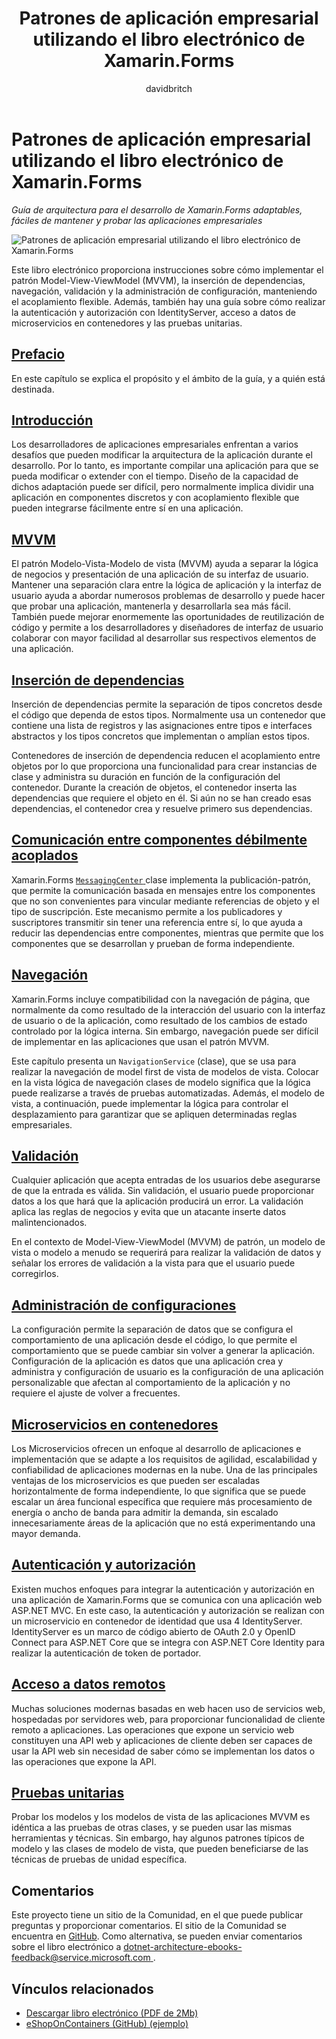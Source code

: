 ﻿---
title: Patrones de aplicación empresarial utilizando el libro electrónico de Xamarin.Forms
description: 'Este libro electrónico proporciona una guía de arquitectura para el desarrollo de Xamarin.Forms adaptables, fáciles de mantener y probar las aplicaciones empresariales.'
ms.prod: xamarin
ms.assetid: 28cfed6c-6175-4223-a8cc-798d40bf0832
ms.technology: xamarin-forms
author: davidbritch
ms.author: dabritch
ms.date: 08/07/2017
---

# <a name="enterprise-application-patterns-using-xamarinforms-ebook"></a>Patrones de aplicación empresarial utilizando el libro electrónico de Xamarin.Forms

_Guía de arquitectura para el desarrollo de Xamarin.Forms adaptables, fáciles de mantener y probar las aplicaciones empresariales_

![](images/cover-sml.png "Patrones de aplicación empresarial utilizando el libro electrónico de Xamarin.Forms")

Este libro electrónico proporciona instrucciones sobre cómo implementar el patrón Model-View-ViewModel (MVVM), la inserción de dependencias, navegación, validación y la administración de configuración, manteniendo el acoplamiento flexible. Además, también hay una guía sobre cómo realizar la autenticación y autorización con IdentityServer, acceso a datos de microservicios en contenedores y las pruebas unitarias.

## <a name="prefaceprefacemd"></a>[Prefacio](preface.md)

En este capítulo se explica el propósito y el ámbito de la guía, y a quién está destinada.

## <a name="introductionintroductionmd"></a>[Introducción](introduction.md)

Los desarrolladores de aplicaciones empresariales enfrentan a varios desafíos que pueden modificar la arquitectura de la aplicación durante el desarrollo. Por lo tanto, es importante compilar una aplicación para que se pueda modificar o extender con el tiempo. Diseño de la capacidad de dichos adaptación puede ser difícil, pero normalmente implica dividir una aplicación en componentes discretos y con acoplamiento flexible que pueden integrarse fácilmente entre sí en una aplicación.

## <a name="mvvmmvvmmd"></a>[MVVM](mvvm.md)

El patrón Modelo-Vista-Modelo de vista (MVVM) ayuda a separar la lógica de negocios y presentación de una aplicación de su interfaz de usuario. Mantener una separación clara entre la lógica de aplicación y la interfaz de usuario ayuda a abordar numerosos problemas de desarrollo y puede hacer que probar una aplicación, mantenerla y desarrollarla sea más fácil. También puede mejorar enormemente las oportunidades de reutilización de código y permite a los desarrolladores y diseñadores de interfaz de usuario colaborar con mayor facilidad al desarrollar sus respectivos elementos de una aplicación.

## <a name="dependency-injectiondependency-injectionmd"></a>[Inserción de dependencias](dependency-injection.md)

Inserción de dependencias permite la separación de tipos concretos desde el código que dependa de estos tipos. Normalmente usa un contenedor que contiene una lista de registros y las asignaciones entre tipos e interfaces abstractos y los tipos concretos que implementan o amplían estos tipos.

Contenedores de inserción de dependencia reducen el acoplamiento entre objetos por lo que proporciona una funcionalidad para crear instancias de clase y administra su duración en función de la configuración del contenedor. Durante la creación de objetos, el contenedor inserta las dependencias que requiere el objeto en él. Si aún no se han creado esas dependencias, el contenedor crea y resuelve primero sus dependencias.

## <a name="communicating-between-loosely-coupled-componentscommunicating-between-loosely-coupled-componentsmd"></a>[Comunicación entre componentes débilmente acoplados](communicating-between-loosely-coupled-components.md)

Xamarin.Forms [ `MessagingCenter` ](xref:Xamarin.Forms.MessagingCenter) clase implementa la publicación-patrón, que permite la comunicación basada en mensajes entre los componentes que no son convenientes para vincular mediante referencias de objeto y el tipo de suscripción. Este mecanismo permite a los publicadores y suscriptores transmitir sin tener una referencia entre sí, lo que ayuda a reducir las dependencias entre componentes, mientras que permite que los componentes que se desarrollan y prueban de forma independiente.

## <a name="navigationnavigationmd"></a>[Navegación](navigation.md)

Xamarin.Forms incluye compatibilidad con la navegación de página, que normalmente da como resultado de la interacción del usuario con la interfaz de usuario o de la aplicación, como resultado de los cambios de estado controlado por la lógica interna. Sin embargo, navegación puede ser difícil de implementar en las aplicaciones que usan el patrón MVVM.

Este capítulo presenta un `NavigationService` (clase), que se usa para realizar la navegación de model first de vista de modelos de vista. Colocar en la vista lógica de navegación clases de modelo significa que la lógica puede realizarse a través de pruebas automatizadas. Además, el modelo de vista, a continuación, puede implementar la lógica para controlar el desplazamiento para garantizar que se apliquen determinadas reglas empresariales.

## <a name="validationvalidationmd"></a>[Validación](validation.md)

Cualquier aplicación que acepta entradas de los usuarios debe asegurarse de que la entrada es válida. Sin validación, el usuario puede proporcionar datos a los que hará que la aplicación producirá un error. La validación aplica las reglas de negocios y evita que un atacante inserte datos malintencionados.

En el contexto de Model-View-ViewModel (MVVM) de patrón, un modelo de vista o modelo a menudo se requerirá para realizar la validación de datos y señalar los errores de validación a la vista para que el usuario puede corregirlos.

## <a name="configuration-managementconfiguration-managementmd"></a>[Administración de configuraciones](configuration-management.md)

La configuración permite la separación de datos que se configura el comportamiento de una aplicación desde el código, lo que permite el comportamiento que se puede cambiar sin volver a generar la aplicación. Configuración de la aplicación es datos que una aplicación crea y administra y configuración de usuario es la configuración de una aplicación personalizable que afectan al comportamiento de la aplicación y no requiere el ajuste de volver a frecuentes.

## <a name="containerized-microservicescontainerized-microservicesmd"></a>[Microservicios en contenedores](containerized-microservices.md)

Los Microservicios ofrecen un enfoque al desarrollo de aplicaciones e implementación que se adapte a los requisitos de agilidad, escalabilidad y confiabilidad de aplicaciones modernas en la nube. Una de las principales ventajas de los microservicios es que pueden ser escaladas horizontalmente de forma independiente, lo que significa que se puede escalar un área funcional específica que requiere más procesamiento de energía o ancho de banda para admitir la demanda, sin escalado innecesariamente áreas de la aplicación que no está experimentando una mayor demanda.

## <a name="authentication-and-authorizationauthentication-and-authorizationmd"></a>[Autenticación y autorización](authentication-and-authorization.md)

Existen muchos enfoques para integrar la autenticación y autorización en una aplicación de Xamarin.Forms que se comunica con una aplicación web ASP.NET MVC. En este caso, la autenticación y autorización se realizan con un microservicio en contenedor de identidad que usa 4 IdentityServer. IdentityServer es un marco de código abierto de OAuth 2.0 y OpenID Connect para ASP.NET Core que se integra con ASP.NET Core Identity para realizar la autenticación de token de portador.

## <a name="accessing-remote-dataaccessing-remote-datamd"></a>[Acceso a datos remotos](accessing-remote-data.md)

Muchas soluciones modernas basadas en web hacen uso de servicios web, hospedadas por servidores web, para proporcionar funcionalidad de cliente remoto a aplicaciones. Las operaciones que expone un servicio web constituyen una API web y aplicaciones de cliente deben ser capaces de usar la API web sin necesidad de saber cómo se implementan los datos o las operaciones que expone la API.

## <a name="unit-testingunit-testingmd"></a>[Pruebas unitarias](unit-testing.md)

Probar los modelos y los modelos de vista de las aplicaciones MVVM es idéntica a las pruebas de otras clases, y se pueden usar las mismas herramientas y técnicas. Sin embargo, hay algunos patrones típicos de modelo y las clases de modelo de vista, que pueden beneficiarse de las técnicas de pruebas de unidad específica.

## <a name="feedback"></a>Comentarios

Este proyecto tiene un sitio de la Comunidad, en el que puede publicar preguntas y proporcionar comentarios. El sitio de la Comunidad se encuentra en [GitHub](https://github.com/dotnet-architecture/eShopOnContainers). Como alternativa, se pueden enviar comentarios sobre el libro electrónico a [ dotnet-architecture-ebooks-feedback@service.microsoft.com ](mailto:dotnet-architecture-ebooks-feedback@service.microsoft.com).


## <a name="related-links"></a>Vínculos relacionados

- [Descargar libro electrónico (PDF de 2Mb)](https://aka.ms/xamarinpatternsebook)
- [eShopOnContainers (GitHub) (ejemplo)](https://github.com/dotnet-architecture/eShopOnContainers)

